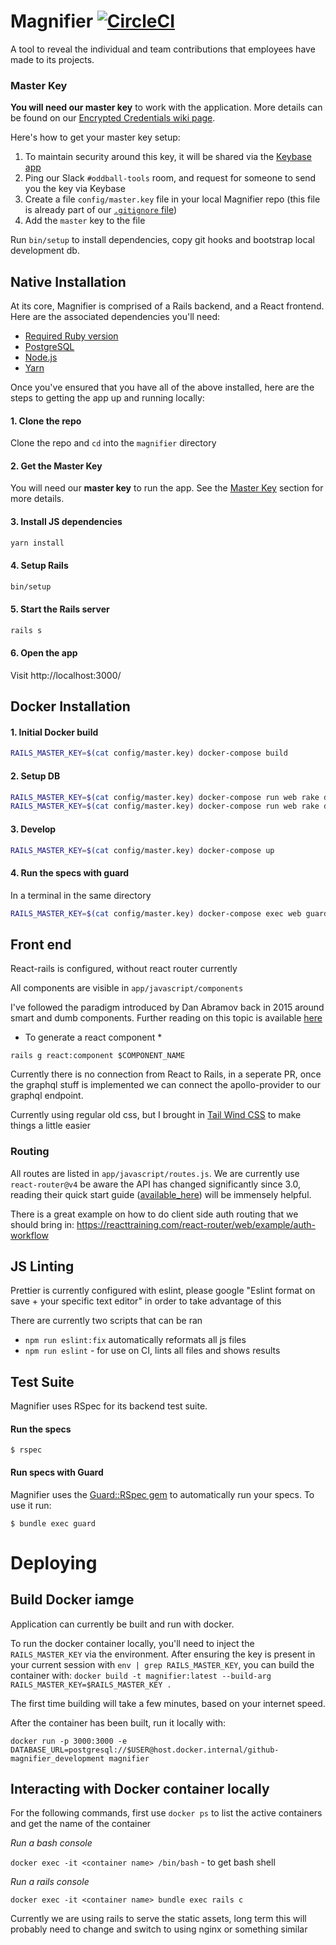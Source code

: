 # Magnifier  [![CircleCI](https://circleci.com/gh/oddballio/magnifier.svg?style=svg)](https://circleci.com/gh/oddballio/magnifier)

A tool to reveal the individual and team contributions that employees have made to its projects.

### Master Key

**You will need our master key** to work with the application.  More details can be found on our [Encrypted Credentials wiki page](https://github.com/oddballio/magnifier/wiki/Encrypted-Credentials). 

Here's how to get your master key setup:

1. To maintain security around this key, it will be shared via the [Keybase app](https://keybase.io/)
2. Ping our Slack `#oddball-tools` room, and request for someone to send you the key via Keybase
3. Create a file `config/master.key` file in your local Magnifier repo (this file is already part of our [`.gitignore` file](https://github.com/oddballio/magnifier/blob/master/.gitignore))
4. Add the `master` key to the file

Run `bin/setup` to install dependencies, copy git hooks and bootstrap local development db.

## Native Installation 

At its core, Magnifier is comprised of a Rails backend, and a React frontend.  Here are the associated dependencies you'll need:

- [Required Ruby version](https://github.com/oddballio/magnifier/blob/master/.ruby-version)
- [PostgreSQL](https://www.postgresql.org/)
- [Node.js](https://nodejs.org/en/)
- [Yarn](https://yarnpkg.com/en/docs/getting-started)

Once you've ensured that you have all of the above installed, here are the steps to getting the app up and running locally:

#### 1. Clone the repo

Clone the repo and `cd` into the `magnifier` directory

#### 2. Get the Master Key

You will need our **master key** to run the app. See the [Master Key](#master-key) section for more details.

#### 3. Install JS dependencies

```bash
yarn install
```

#### 4. Setup Rails

```bash
bin/setup
```

#### 5. Start the Rails server

```bash
rails s
```

#### 6. Open the app

Visit http://localhost:3000/

## Docker Installation

#### 1. Initial Docker build

```bash
RAILS_MASTER_KEY=$(cat config/master.key) docker-compose build
```

#### 2. Setup DB

```bash
RAILS_MASTER_KEY=$(cat config/master.key) docker-compose run web rake db:create
RAILS_MASTER_KEY=$(cat config/master.key) docker-compose run web rake db:schema:load
```

#### 3. Develop

```bash
RAILS_MASTER_KEY=$(cat config/master.key) docker-compose up
```

#### 4. Run the specs with guard

In a terminal in the same directory
```bash
RAILS_MASTER_KEY=$(cat config/master.key) docker-compose exec web guard
```

## Front end

React-rails is configured, without react router currently

All components are visible in `app/javascript/components`

I've followed the paradigm introduced by Dan Abramov back in 2015 around smart and dumb components. Further reading on this topic is available [here](https://medium.com/@dan_abramov/smart-and-dumb-components-7ca2f9a7c7d0)

* To generate a react component *

`rails g react:component $COMPONENT_NAME`

Currently there is no connection from React to Rails, in a seperate PR, once the graphql stuff is implemented we can connect the apollo-provider to our graphql endpoint.

Currently using regular old css, but I brought in [Tail Wind CSS](https://tailwindcss.com/docs/what-is-tailwind/) to make things a little easier

### Routing

All routes are listed in `app/javascript/routes.js`. We are currently use `react-router@v4` be aware the API has changed significantly since 3.0, reading their quick start guide ([available_here](https://reacttraining.com/react-router/web/guides/philosophy)) will be immensely helpful.

There is a great example on how to do client side auth routing that we should bring in: https://reacttraining.com/react-router/web/example/auth-workflow

## JS Linting

Prettier is currently configured with eslint, please google "Eslint format on save + your specific text editor" in order to take advantage of this

There are currently two scripts that can be ran

* `npm run eslint:fix` automatically reformats all js files
* `npm run eslint` - for use on CI, lints all files and shows results

## Test Suite

Magnifier uses RSpec for its backend test suite.  

#### Run the specs

```
$ rspec
```

#### Run specs with Guard

Magnifier uses the [Guard::RSpec gem](https://github.com/guard/guard-rspec) to automatically run your specs.  To use it run:

```
$ bundle exec guard
```

# Deploying

## Build Docker iamge

Application can currently be built and run with docker.

To run the docker container locally, you'll need to inject the
`RAILS_MASTER_KEY` via the environment. After ensuring the key is present in
your current session with `env | grep RAILS_MASTER_KEY`, you can build the
container with: 
`docker build -t magnifier:latest --build-arg RAILS_MASTER_KEY=$RAILS_MASTER_KEY .`

The first time building will take a few minutes, based on your internet speed. 

After the container has been built, run it locally with: 

`docker run -p 3000:3000 -e DATABASE_URL=postgresql://$USER@host.docker.internal/github-magnifier_development magnifier`

## Interacting with Docker container locally

For the following commands, first use `docker ps` to list the active containers and get the name of the container

*Run a bash console*

`docker exec -it <container name> /bin/bash` - to get bash shell

*Run a rails console*

`docker exec -it <container name> bundle exec rails c`

Currently we are using rails to serve the static assets, long term this will probably need to change and switch to using nginx or something similar




